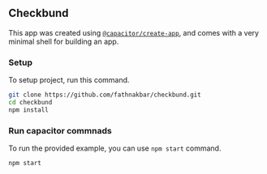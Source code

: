 ## Checkbund

This app was created using [`@capacitor/create-app`](https://github.com/ionic-team/create-capacitor-app),
and comes with a very minimal shell for building an app.

### Setup

To setup project, run this command.
```bash
git clone https://github.com/fathnakbar/checkbund.git
cd checkbund
npm install
```

### Run capacitor commnads

To run the provided example, you can use `npm start` command.

```bash
npm start
```
